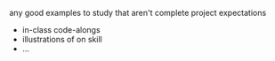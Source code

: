 any good examples to study that aren't complete project expectations
- in-class code-alongs 
- illustrations of on skill
- ...
